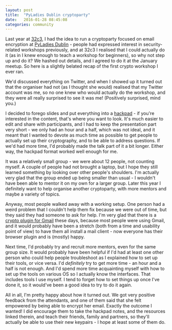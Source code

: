 ```yaml
---
layout: post
title:  "PyLadies Dublin cryptoparty"
date:   2016-01-28 08:45:08
categories: community
---
```


Last year at [32c3][32c3], I had the idea to run a cryptoparty focused on email encryption at [PyLadies Dublin][pyladies-dub] - people had expressed interest in security-related workshops previously, and at 32c3 I realised that I could actually do it (as in I knew enough to teach a workshop for beginners), so why not step up and do it? We hashed out details, and I agreed to do it at the January meetup. So here is a slightly belated recap of the first crypto workshop I ever ran. 

We'd discussed everything on Twitter, and when I showed up it turned out that the organiser had not (as I thought she would) realised that my Twitter account was me, so no one knew who would actually do the workshop, and they were all really surprised to see it was me! (Positively surprised, mind you.)  

I decided to forego slides and put everything into a [hackpad][cp-hackpad] - if you're interested in the content, that's where you want to look. It's much easier to edit and share with participants, and I had to keep the presentation part very short - we only had an hour and a half, which was not ideal, and it meant that I wanted to devote as much time as possible to get people to actually set up their cryptography, and to be able to address questions. If we'd had more time, I'd probably made the talk part of it a bit longer. Either way, the hackpad format worked well enough for me.

It was a relatively small group - we were about 12 people, not counting myself. A couple of people had not brought a laptop, but I hope they still learned something by looking over other people's shoulders. I'm actually very glad that the group ended up being smaller than usual - I wouldn't have been able to mentor it on my own for a larger group. Later this year I definitely want to help organise another cryptoparty, with more mentors and maybe a variety of topics.

Anyway, most people walked away with a working setup. One person had a weird problem that I couldn't help them fix because we were out of time, but they said they had someone to ask for help. I'm very glad that there is a [crypto plugin for Gmail][mailvelope] these days, because most people were using Gmail, and it would probably have been a stretch (both from a time and usability point of view) to have them all install a mail client - now everyone has their browser plugin and is (mostly) happy. 

Next time, I'd probably try and recruit more mentors, even for the same group size. It would probably have been helpful if I'd had at least one other person who could help people troubleshoot as I explained how to set up their tools, or vice versa. I'd *definitely* try to get more time - an hour and a half is not enough. And I'd spend more time acquainting myself with how to set up the tools on various OS so I actually know the interfaces. That includes tools I use myself. I tend to forget how to set things up once I've done it, so it would've been a good idea to try to do it again.

All in all, I'm pretty happy about how it turned out. We got very positive feedback from the attendants, and one of them said that she felt empowered by being able to encrypt her email. Exactly the outcome I wanted! I did encourage them to take the hackpad notes, and the resources linked therein, and teach their friends, family and partners, so they'll actually be able to use their new keypairs - I hope at least some of them do. 


[32c3]: https://events.ccc.de/congress/2015/wiki/Static:Main_Page
[pyladies-dub]: http://www.meetup.com/PyLadiesDublin
[cp-hackpad]: https://hackpad.com/Cryptoparty-QN1iKhuh0FZ 
[mailvelope]: https://www.mailvelope.com/
